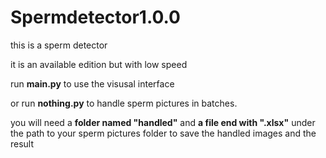 # Spermdetector1.0.0
this is a sperm detector

it is an available edition but with low speed

run **main.py** to use the visusal interface

or run **nothing.py** to handle sperm pictures in batches.

you will need a **folder named "handled"** and **a file end with ".xlsx"** under the path to your sperm pictures folder to save the handled images and the result
